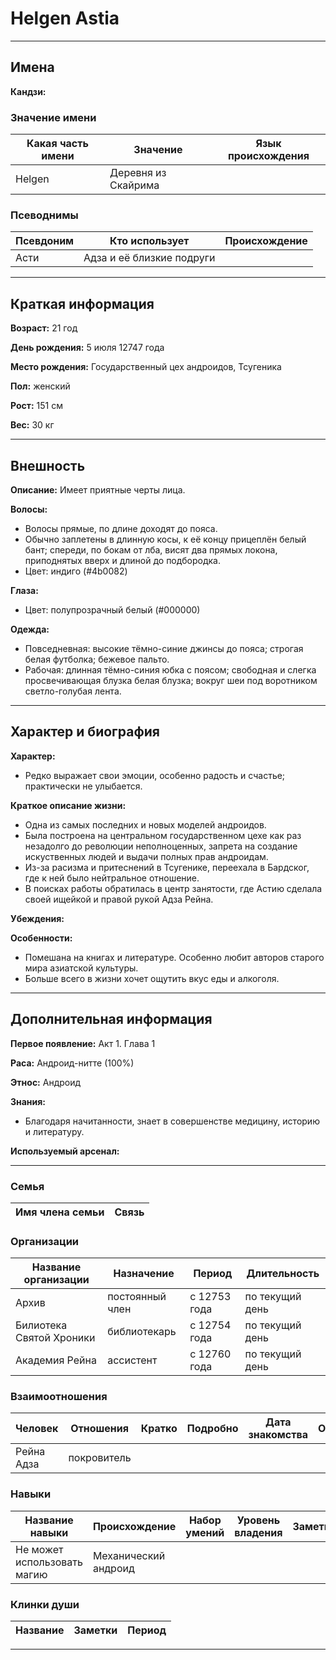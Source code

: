 # Helgen Astia

---

## Имена

**Кандзи:**

### Значение имени

| Какая часть имени | Значение            | Язык происхождения |
| ----------------- | ------------------- | ------------------ |
| Helgen            | Деревня из Скайрима |

### Псеводнимы

| Псевдоним | Кто использует            | Происхождение |
| --------- | ------------------------- | ------------- |
| Асти      | Адза и её близкие подруги |

---

## Краткая информация

**Возраст:** 21 год

**День рождения:** 5 июля 12747 года

**Место рождения:** Государственный цех андроидов, Тсугеника

**Пол:** женский

**Рост:** 151 см

**Вес:** 30 кг

---

## Внешность

**Описание:** Имеет приятные черты лица.

**Волосы:**
+ Волосы прямые, по длине доходят до пояса.
+ Обычно заплетены в длинную косы, к её концу прицеплён белый бант; спереди, по бокам от лба, висят два прямых локона, приподнятых вверх и длиной до подбородка.
+ Цвет: индиго (#4b0082)

**Глаза:**
+ Цвет: полупрозрачный белый (#000000)

**Одежда:**
+ Повседневная: высокие тёмно-синие джинсы до пояса; строгая белая футболка; бежевое пальто.
+ Рабочая: длинная тёмно-синия юбка с поясом; свободная и слегка просвечивающая блузка белая блузка; вокруг шеи под воротником светло-голубая лента.

---

## Характер и биография

**Характер:**
+ Редко выражает свои эмоции, особенно радость и счастье; практически не улыбается.

**Краткое описание жизни:**
+ Одна из самых последних и новых моделей андроидов. 
+ Была построена на центральном государственном цехе как раз незадолго до революции неполноценных, запрета на создание искуственных людей и выдачи полных прав андроидам.
+ Из-за расизма и притеснений в Тсугенике, переехала в Бардског, где к ней было нейтральное отношение.
+ В поисках работы обратилась в центр занятости, где Астию сделала своей ищейкой и правой рукой Адза Рейна.

**Убеждения:**

**Особенности:**
+ Помешана на книгах и литературе. Особенно любит авторов старого мира азиатской культуры.
+ Больше всего в жизни хочет ощутить вкус еды и алкоголя.

---

## Дополнительная информация

**Первое появление:** Акт 1. Глава 1

**Раса:** Андроид-нитте (100%)

**Этнос:** Андроид

**Знания:** 
+ Благодаря начитанности, знает в совершенстве медицину, историю и литературу.

**Используемый арсенал:**

---

### Семья

| Имя члена семьи | Связь |
| --------------- | ----- |

### Организации

| Название организации     | Назначение      | Период       | Длительность    |
| ------------------------ | --------------- | ------------ | --------------- |
| Архив                    | постоянный член | с 12753 года | по текущий день |
| Билиотека Святой Хроники | библиотекарь    | с 12754 года | по текущий день |
| Академия Рейна           | ассистент       | с 12760 года | по текущий день |

### Взаимоотношения

| Человек    | Отношения   | Кратко | Подробно | Дата знакомства | Обстоятельства |
| ---------- | ----------- | ------ | -------- | --------------- | -------------- |
| Рейна Адза | покровитель |

### Навыки

| Название навыки             | Происхождение        | Набор умений | Уровень владения | Заметки |
| --------------------------- | -------------------- | ------------ | ---------------- | ------- |
| Не может использовать магию | Механический андроид |

### Клинки души

| Название | Заметки | Период |
| -------- | ------- | ------ |

---
